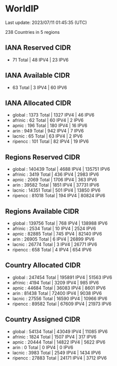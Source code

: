 # WorldIP

Last update: 2023/07/11 01:45:35 (UTC)

238 Countries in 5 regions

## IANA Reserved CIDR

- 71 Total | 48 IPV4 | 23 IPV6

## IANA Available CIDR

- 63 Total | 3 IPV4 | 60 IPV6

## IANA Allocated CIDR

- global : 1373 Total | 1327 IPV4 | 46 IPV6
- afrinic : 62 Total | 60 IPV4 | 2 IPV6
- apnic : 196 Total | 180 IPV4 | 16 IPV6
- arin : 949 Total | 942 IPV4 | 7 IPV6
- lacnic : 65 Total | 63 IPV4 | 2 IPV6
- ripencc : 101 Total | 82 IPV4 | 19 IPV6

## Regions Reserved CIDR

- global : 140439 Total | 4688 IPV4 | 135751 IPV6
- afrinic : 3419 Total | 436 IPV4 | 2983 IPV6
- apnic : 2069 Total | 1706 IPV4 | 363 IPV6
- arin : 39582 Total | 1851 IPV4 | 37731 IPV6
- lacnic : 14351 Total | 501 IPV4 | 13850 IPV6
- ripencc : 81018 Total | 194 IPV4 | 80824 IPV6

## Regions Available CIDR

- global : 139756 Total | 768 IPV4 | 138988 IPV6
- afrinic : 2534 Total | 10 IPV4 | 2524 IPV6
- apnic : 82885 Total | 745 IPV4 | 82140 IPV6
- arin : 26905 Total | 6 IPV4 | 26899 IPV6
- lacnic : 26774 Total | 3 IPV4 | 26771 IPV6
- ripencc : 658 Total | 4 IPV4 | 654 IPV6

## Country Allocated CIDR

- global : 247454 Total | 195891 IPV4 | 51563 IPV6
- afrinic : 4194 Total | 3209 IPV4 | 985 IPV6
- apnic : 44684 Total | 36083 IPV4 | 8601 IPV6
- arin : 81438 Total | 72400 IPV4 | 9038 IPV6
- lacnic : 27556 Total | 16590 IPV4 | 10966 IPV6
- ripencc : 89582 Total | 67609 IPV4 | 21973 IPV6

## Country Assigned CIDR

- global : 54134 Total | 43049 IPV4 | 11085 IPV6
- afrinic : 1824 Total | 1507 IPV4 | 317 IPV6
- apnic : 20444 Total | 14822 IPV4 | 5622 IPV6
- arin : 0 Total | 0 IPV4 | 0 IPV6
- lacnic : 3983 Total | 2549 IPV4 | 1434 IPV6
- ripencc : 27883 Total | 24171 IPV4 | 3712 IPV6
